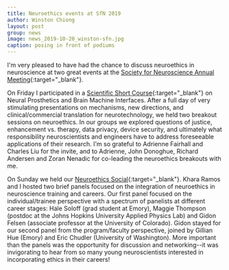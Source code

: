 ```yaml
---
title: Neuroethics events at SfN 2019
author: Winston Chiong
layout: post
group: news
image: news_2019-10-20_winston-sfn.jpg
caption: posing in front of podiums
---
```

I'm very pleased to have had the chance to discuss neuroethics in neuroscience 
at two great events at the 
[Society for Neuroscience Annual Meeting](https://www.sfn.org/meetings/neuroscience-2019){:target="\_blank"}.

On Friday I participated in a [Scientific Short Course](https://www.sfn.org/careers/career-tools-and-resources/scientific-short-courses){:target="\_blank"}
on Neural Prosthetics and Brain Machine Interfaces. After a full day of very 
stimulating presentations on mechanisms, new directions, and clinical/commercial 
translation for neurotechnology, we held two breakout sessions on neuroethics. 
In our groups we explored questions of justice, enhancement vs. therapy, data 
privacy, device security, and ultimately what responsibility neuroscientists and 
engineers have to address foreseeable applications of their research. I'm so 
grateful to Adrienne Fairhall and Charles Liu for the invite, and to Adrienne, 
John Donoghue, Richard Andersen and Zoran Nenadic for co-leading the neuroethics 
breakouts with me. 

On Sunday we held our [Neuroethics Social](https://www.sfn.org/Meetings/Neuroscience-2019/Sessions-and-Events/SfN-Sponsored-Socials#Neuroethics-Social){:target="\_blank"}. 
Khara Ramos and I hosted two brief panels focused on the integration of neuroethics 
in neuroscience training and careers. Our first panel focused on the 
individual/trainee perspective with a spectrum of panelists at different career 
stages: Hale Soloff (grad student at Emory), Maggie Thompson (postdoc at the 
Johns Hopkins University Applied Physics Lab) and Gidon Felsen (associate 
professor at the University of Colorado). Gidon stayed for our second panel from 
the program/faculty perspective, joined by Gillian Hue (Emory) and Eric Chudler 
(University of Washington). More important than the panels was the opportunity 
for discussion and networking--it was invigorating to hear from so many young 
neuroscientists interested in incorporating ethics in their careers!
